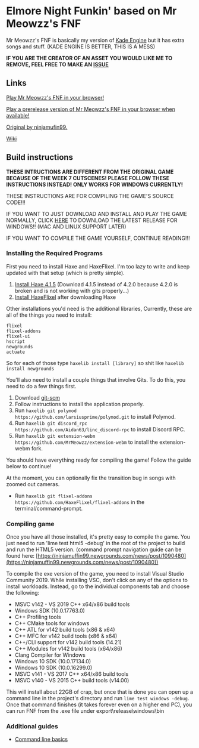 # Elmore Night Funkin' based on Mr Meowzz's FNF

Mr Meowzz's FNF is basically my version of [Kade Engine](https://github.com/KadeDev/Kade-Engine) but it has extra songs and stuff. (KADE ENGINE IS BETTER, THIS IS A MESS)

**IF YOU ARE THE CREATOR OF AN ASSET YOU WOULD LIKE ME TO REMOVE, FEEL FREE TO MAKE AN [ISSUE](https://github.com/yeebash/Funkin-Elmore/issues/new)**

## Links

[Play Mr Meowzz's FNF in your browser!](https://mrmeowzz.github.io/Funkin-MrMeowzz/web)

[Play a prerelease version of Mr Meowzz's FNF in your browser when available!](https://mrmeowzz.github.io/Funkin-MrMeowzz/webprerelease)

[Original by ninjamufin99.](https://github.com/ninjamuffin99/Funkin)

[Wiki](https://github.com/MrMeowzz/Funkin-MrMeowzz/wiki)

## Build instructions

**THESE INTRUCTIONS ARE DIFFERENT FROM THE ORIGINAL GAME BECAUSE OF THE WEEK 7 CUTSCENES! PLEASE FOLLOW THESE INSTRUCTIONS INSTEAD! ONLY WORKS FOR WINDOWS CURRENTLY!**

THESE INSTRUCTIONS ARE FOR COMPILING THE GAME'S SOURCE CODE!!!

IF YOU WANT TO JUST DOWNLOAD AND INSTALL AND PLAY THE GAME NORMALLY, CLICK [HERE](https://github.com/MrMeowzz/Funkin-MrMeowzz/releases/latest/download/Funkin.zip) TO DOWNLOAD THE LATEST RELEASE FOR WINDOWS!! (MAC AND LINUX SUPPORT LATER)

IF YOU WANT TO COMPILE THE GAME YOURSELF, CONTINUE READING!!!

### Installing the Required Programs

First you need to install Haxe and HaxeFlixel. I'm too lazy to write and keep updated with that setup (which is pretty simple). 
1. [Install Haxe 4.1.5](https://haxe.org/download/version/4.1.5/) (Download 4.1.5 instead of 4.2.0 because 4.2.0 is broken and is not working with gits properly...)
2. [Install HaxeFlixel](https://haxeflixel.com/documentation/install-haxeflixel/) after downloading Haxe

Other installations you'd need is the additional libraries, Currently, these are all of the things you need to install:
```
flixel
flixel-addons
flixel-ui
hscript
newgrounds
actuate
```
So for each of those type `haxelib install [library]` so shit like `haxelib install newgrounds`

You'll also need to install a couple things that involve Gits. To do this, you need to do a few things first.
1. Download [git-scm](https://git-scm.com/downloads)
2. Follow instructions to install the application properly.
3. Run `haxelib git polymod https://github.com/larsiusprime/polymod.git` to install Polymod.
4. Run `haxelib git discord_rpc https://github.com/Aidan63/linc_discord-rpc` to install Discord RPC.
5. Run `haxelib git extension-webm https://github.com/MrMeowzz/extension-webm` to install the extension-webm fork.

You should have everything ready for compiling the game! Follow the guide below to continue!

At the moment, you can optionally fix the transition bug in songs with zoomed out cameras.
- Run `haxelib git flixel-addons https://github.com/HaxeFlixel/flixel-addons` in the terminal/command-prompt.

### Compiling game

Once you have all those installed, it's pretty easy to compile the game. You just need to run 'lime test html5 -debug' in the root of the project to build and run the HTML5 version. (command prompt navigation guide can be found here: [https://ninjamuffin99.newgrounds.com/news/post/1090480](https://ninjamuffin99.newgrounds.com/news/post/1090480))

To compile the exe version of the game, you need to install Visual Studio Community 2019. While installing VSC, don't click on any of the options to install workloads. Instead, go to the individual components tab and choose the following:
* MSVC v142 - VS 2019 C++ x64/x86 build tools
* Windows SDK (10.0.17763.0)
* C++ Profiling tools
* C++ CMake tools for windows
* C++ ATL for v142 build tools (x86 & x64)
* C++ MFC for v142 build tools (x86 & x64)
* C++/CLI support for v142 build tools (14.21)
* C++ Modules for v142 build tools (x64/x86)
* Clang Compiler for Windows
* Windows 10 SDK (10.0.17134.0)
* Windows 10 SDK (10.0.16299.0)
* MSVC v141 - VS 2017 C++ x64/x86 build tools
* MSVC v140 - VS 2015 C++ build tools (v14.00)

This will install about 22GB of crap, but once that is done you can open up a command line in the project's directory and run `lime test windows -debug`. Once that command finishes (it takes forever even on a higher end PC), you can run FNF from the .exe file under export\release\windows\bin

### Additional guides

- [Command line basics](https://ninjamuffin99.newgrounds.com/news/post/1090480)
